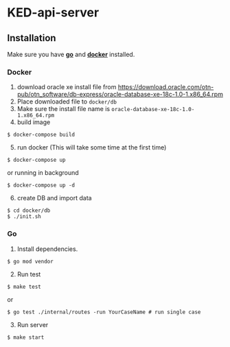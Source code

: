 # KED-api-server

## Installation

Make sure you have [**go**](https://golang.org/doc/install) and [**docker**](https://www.docker.com/products/docker-desktop) installed.

### Docker

1. download oracle xe install file from https://download.oracle.com/otn-pub/otn_software/db-express/oracle-database-xe-18c-1.0-1.x86_64.rpm
2. Place downloaded file to `docker/db`
3. Make sure the install file name is `oracle-database-xe-18c-1.0-1.x86_64.rpm`
4. build image

```
$ docker-compose build
```

5. run docker (This will take some time at the first time)

```
$ docker-compose up
```

or running in background

```
$ docker-compose up -d
```

6. create DB and import data

```
$ cd docker/db
$ ./init.sh
```

### Go

1. Install dependencies.

```
$ go mod vendor
```

2. Run test

```
$ make test
```

or

```
$ go test ./internal/routes -run YourCaseName # run single case
```

3. Run server

```
$ make start
```
